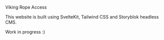 Viking Rope Access

This website is built using SvelteKit, Tailwind CSS and Storyblok headless CMS.

Work in progress :)

